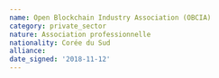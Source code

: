 ```yaml
---
name: Open Blockchain Industry Association (OBCIA)
category: private_sector
nature: Association professionnelle 
nationality: Corée du Sud
alliance: 
date_signed: '2018-11-12'
---
```

    